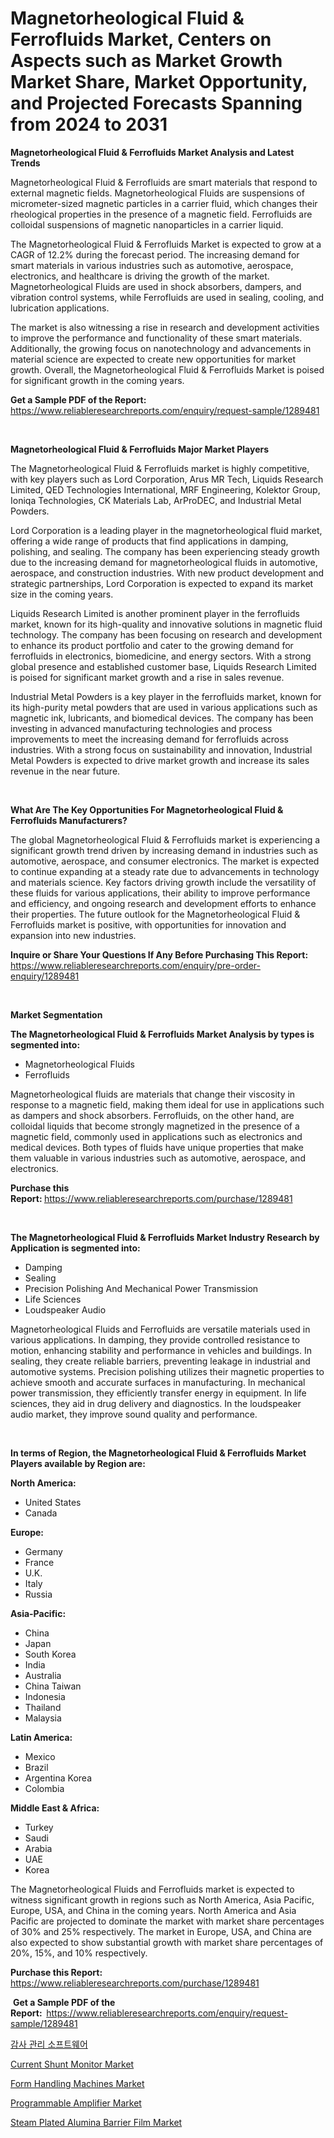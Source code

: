 <p><h1>Magnetorheological Fluid & Ferrofluids Market, Centers on Aspects such as Market Growth Market Share, Market Opportunity, and Projected Forecasts Spanning from 2024 to 2031</h1></p><p><strong>Magnetorheological Fluid & Ferrofluids Market Analysis and Latest Trends</strong></p>
<p><p>Magnetorheological Fluid & Ferrofluids are smart materials that respond to external magnetic fields. Magnetorheological Fluids are suspensions of micrometer-sized magnetic particles in a carrier fluid, which changes their rheological properties in the presence of a magnetic field. Ferrofluids are colloidal suspensions of magnetic nanoparticles in a carrier liquid.</p><p>The Magnetorheological Fluid & Ferrofluids Market is expected to grow at a CAGR of 12.2% during the forecast period. The increasing demand for smart materials in various industries such as automotive, aerospace, electronics, and healthcare is driving the growth of the market. Magnetorheological Fluids are used in shock absorbers, dampers, and vibration control systems, while Ferrofluids are used in sealing, cooling, and lubrication applications.</p><p>The market is also witnessing a rise in research and development activities to improve the performance and functionality of these smart materials. Additionally, the growing focus on nanotechnology and advancements in material science are expected to create new opportunities for market growth. Overall, the Magnetorheological Fluid & Ferrofluids Market is poised for significant growth in the coming years.</p></p>
<p><strong>Get a Sample PDF of the Report:&nbsp;</strong> <a href="https://www.reliableresearchreports.com/enquiry/request-sample/1289481">https://www.reliableresearchreports.com/enquiry/request-sample/1289481</a></p>
<p>&nbsp;</p>
<p><strong>Magnetorheological Fluid & Ferrofluids Major Market Players</strong></p>
<p><p>The Magnetorheological Fluid & Ferrofluids market is highly competitive, with key players such as Lord Corporation, Arus MR Tech, Liquids Research Limited, QED Technologies International, MRF Engineering, Kolektor Group, Ioniqa Technologies, CK Materials Lab, ArProDEC, and Industrial Metal Powders. </p><p>Lord Corporation is a leading player in the magnetorheological fluid market, offering a wide range of products that find applications in damping, polishing, and sealing. The company has been experiencing steady growth due to the increasing demand for magnetorheological fluids in automotive, aerospace, and construction industries. With new product development and strategic partnerships, Lord Corporation is expected to expand its market size in the coming years.</p><p>Liquids Research Limited is another prominent player in the ferrofluids market, known for its high-quality and innovative solutions in magnetic fluid technology. The company has been focusing on research and development to enhance its product portfolio and cater to the growing demand for ferrofluids in electronics, biomedicine, and energy sectors. With a strong global presence and established customer base, Liquids Research Limited is poised for significant market growth and a rise in sales revenue.</p><p>Industrial Metal Powders is a key player in the ferrofluids market, known for its high-purity metal powders that are used in various applications such as magnetic ink, lubricants, and biomedical devices. The company has been investing in advanced manufacturing technologies and process improvements to meet the increasing demand for ferrofluids across industries. With a strong focus on sustainability and innovation, Industrial Metal Powders is expected to drive market growth and increase its sales revenue in the near future.</p></p>
<p>&nbsp;</p>
<p><strong>What Are The Key Opportunities For Magnetorheological Fluid & Ferrofluids Manufacturers?</strong></p>
<p><p>The global Magnetorheological Fluid & Ferrofluids market is experiencing a significant growth trend driven by increasing demand in industries such as automotive, aerospace, and consumer electronics. The market is expected to continue expanding at a steady rate due to advancements in technology and materials science. Key factors driving growth include the versatility of these fluids for various applications, their ability to improve performance and efficiency, and ongoing research and development efforts to enhance their properties. The future outlook for the Magnetorheological Fluid & Ferrofluids market is positive, with opportunities for innovation and expansion into new industries.</p></p>
<p><strong>Inquire or Share Your Questions If Any Before Purchasing This Report:</strong> <a href="https://www.reliableresearchreports.com/enquiry/pre-order-enquiry/1289481">https://www.reliableresearchreports.com/enquiry/pre-order-enquiry/1289481</a></p>
<p>&nbsp;</p>
<p><strong>Market Segmentation</strong></p>
<p><strong>The Magnetorheological Fluid & Ferrofluids Market Analysis by types is segmented into:</strong></p>
<p><ul><li>Magnetorheological Fluids</li><li>Ferrofluids</li></ul></p>
<p><p>Magnetorheological fluids are materials that change their viscosity in response to a magnetic field, making them ideal for use in applications such as dampers and shock absorbers. Ferrofluids, on the other hand, are colloidal liquids that become strongly magnetized in the presence of a magnetic field, commonly used in applications such as electronics and medical devices. Both types of fluids have unique properties that make them valuable in various industries such as automotive, aerospace, and electronics.</p></p>
<p><strong>Purchase this Report:&nbsp;</strong><a href="https://www.reliableresearchreports.com/purchase/1289481">https://www.reliableresearchreports.com/purchase/1289481</a></p>
<p>&nbsp;</p>
<p><strong>The Magnetorheological Fluid & Ferrofluids Market Industry Research by Application is segmented into:</strong></p>
<p><ul><li>Damping</li><li>Sealing</li><li>Precision Polishing And Mechanical Power Transmission</li><li>Life Sciences</li><li>Loudspeaker Audio</li></ul></p>
<p><p>Magnetorheological Fluids and Ferrofluids are versatile materials used in various applications. In damping, they provide controlled resistance to motion, enhancing stability and performance in vehicles and buildings. In sealing, they create reliable barriers, preventing leakage in industrial and automotive systems. Precision polishing utilizes their magnetic properties to achieve smooth and accurate surfaces in manufacturing. In mechanical power transmission, they efficiently transfer energy in equipment. In life sciences, they aid in drug delivery and diagnostics. In the loudspeaker audio market, they improve sound quality and performance.</p></p>
<p>&nbsp;</p>
<p><strong>In terms of Region, the Magnetorheological Fluid & Ferrofluids Market Players available by Region are:</strong></p>
<p>
    <p> <strong> North America: </strong>
        <ul>
            <li>United States</li>
            <li>Canada</li>
        </ul>
        </p> 
    <p> <strong> Europe: </strong>
        <ul>
            <li>Germany</li>
            <li>France</li>
            <li>U.K.</li>
            <li>Italy</li>
            <li>Russia</li>
        </ul>
        </p> 
    <p> <strong> Asia-Pacific: </strong>
        <ul>
            <li>China</li>
            <li>Japan</li>
            <li>South Korea</li>
            <li>India</li>
            <li>Australia</li>
            <li>China Taiwan</li>
            <li>Indonesia</li>
            <li>Thailand</li>
            <li>Malaysia</li>
        </ul>
        </p> 
    <p> <strong> Latin America: </strong>
        <ul>
            <li>Mexico</li>
            <li>Brazil</li>
            <li>Argentina Korea</li>
            <li>Colombia</li>
        </ul>
        </p> 
    <p> <strong> Middle East & Africa: </strong>
        <ul>
            <li>Turkey</li>
            <li>Saudi</li>
            <li>Arabia</li>
            <li>UAE</li>
            <li>Korea</li>
        </ul>
    </p>
    </p>
<p><p>The Magnetorheological Fluids and Ferrofluids market is expected to witness significant growth in regions such as North America, Asia Pacific, Europe, USA, and China in the coming years. North America and Asia Pacific are projected to dominate the market with market share percentages of 30% and 25% respectively. The market in Europe, USA, and China are also expected to show substantial growth with market share percentages of 20%, 15%, and 10% respectively.</p></p>
<p><strong>Purchase this Report: </strong><a href="https://www.reliableresearchreports.com/purchase/1289481">https://www.reliableresearchreports.com/purchase/1289481</a></p>
<p>&nbsp;<strong>Get a Sample PDF of the Report:&nbsp;&nbsp;</strong><a href="https://www.reliableresearchreports.com/enquiry/request-sample/1289481">https://www.reliableresearchreports.com/enquiry/request-sample/1289481</a></p>
<p><strong></strong></p>
<p><p><a href="https://github.com/laholand/Market-Research-Report-List-2/blob/main/4791966185186.md">감사 관리 소프트웨어</a></p><p><a href="https://view.publitas.com/reportprime-1/current-shunt-monitor-market-size-furnishes-valuable-information-encompassing-market-share-market-trends-and-projections-spanning-from-2024-to-2031/">Current Shunt Monitor Market</a></p><p><a href="https://nifty-kite-d51.notion.site/Form-Handling-Machines-Market-Size-Focuses-on-Market-Dynamics-In-Depth-Analysis-and-Future-Projecti-a5b1a9c33a65478186eddec700bc0905">Form Handling Machines Market</a></p><p><a href="https://view.publitas.com/reportprime-1/programmable-amplifier-market-size-reflecting-a-forecast-till-2031-market-by-type-by-application-and-by-geography/">Programmable Amplifier Market</a></p><p><a href="https://github.com/JameTravis/Market-Research-Report-List-4/blob/main/steam-plated-alumina-barrier-film-market.md">Steam Plated Alumina Barrier Film Market</a></p></p>